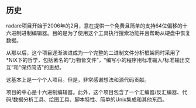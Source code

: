 ## 历史

radare项目开始于2006年的2月，意在提供一个免费且简单的支持64位偏移的十六进制进制编辑器。目的是为了使用这个工具执行搜索功能并且帮助从硬盘中恢复数据。

从那以后，这个项目逐渐演进成为一个完整的二进制文件分析框架同时采用了\*NIX下的哲学，包括著名的“万物皆文件”，“编写小的程序用标准输入/标准输出交互”和"保持简洁"的思想。

这基本上是一个个人项目。但是，非常感谢想法和源代码贡献。

项目的中心是十六进制编辑器。此外，这个项目包含了一个汇编器/反汇编器、代码/数据分析工具、绘图工具、脚本特性、简单的Unix集成和其他东西。

